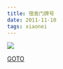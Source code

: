 ```yaml
---
title: 宿舍门牌号
date: 2011-11-10
tags: xiaonei
---
```


![](http://ww1.sinaimg.cn/large/4bc2a2bajw1f39srnk6waj20go0ciabj.jpg)

[GOTO](http://bbs.byr.cn/article/Friends/898864)
